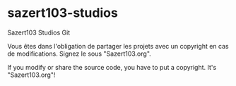 sazert103-studios
=================

Sazert103 Studios Git


Vous êtes dans l'obligation de partager les projets avec un copyright en cas de modifications. Signez le sous "Sazert103.org".

If you modify or share the source code, you have to put a copyright. It's "Sazert103.org"!
